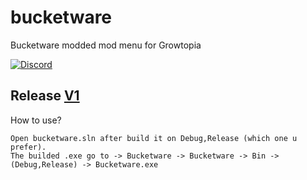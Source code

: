 # bucketware
Bucketware modded mod menu for Growtopia


[![Discord](https://img.shields.io/discord/917888904751874078?color=%23000000&style=plastic?label=discord)](https://discord.gg/y9ypPXtPrz)


## Release [V1](https://github.com/1Emin/bucketware/releases/tag/release)


How to use?
```
Open bucketware.sln after build it on Debug,Release (which one u prefer).
The builded .exe go to -> Bucketware -> Bucketware -> Bin -> (Debug,Release) -> Bucketware.exe
```
